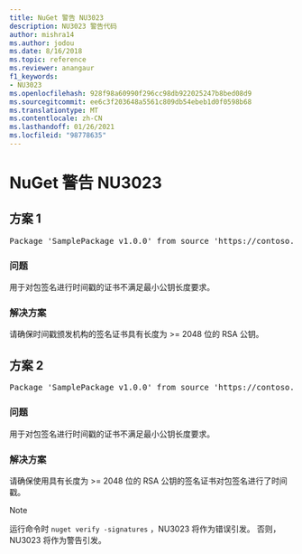 ```yaml
---
title: NuGet 警告 NU3023
description: NU3023 警告代码
author: mishra14
ms.author: jodou
ms.date: 8/16/2018
ms.topic: reference
ms.reviewer: anangaur
f1_keywords:
- NU3023
ms.openlocfilehash: 928f98a60990f296cc98db922025247b8bed08d9
ms.sourcegitcommit: ee6c3f203648a5561c809db54ebeb1d0f0598b68
ms.translationtype: MT
ms.contentlocale: zh-CN
ms.lasthandoff: 01/26/2021
ms.locfileid: "98778635"
---
```

# <a name="nuget-warning-nu3023"></a>NuGet 警告 NU3023

## <a name="scenario-1"></a>方案 1

<pre>Package 'SamplePackage v1.0.0' from source 'https://contoso.com/index.json': The timestamp certificate does not meet a minimum public key length requirement.</pre>

### <a name="issue"></a>问题

用于对包签名进行时间戳的证书不满足最小公钥长度要求。


### <a name="solution"></a>解决方案

请确保时间戳颁发机构的签名证书具有长度为 >= 2048 位的 RSA 公钥。



## <a name="scenario-2"></a>方案 2

<pre>Package 'SamplePackage v1.0.0' from source 'https://contoso.com/index.json': The primary signature's timestamp certificate does not meet a minimum public key length requirement.</pre>

### <a name="issue"></a>问题

用于对包签名进行时间戳的证书不满足最小公钥长度要求。


### <a name="solution"></a>解决方案

请确保使用具有长度为 >= 2048 位的 RSA 公钥的签名证书对包签名进行了时间戳。


> [!Note]
> 运行命令时 `nuget verify -signatures` ，NU3023 将作为错误引发。 否则，NU3023 将作为警告引发。
